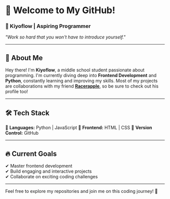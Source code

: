 # 👋 Welcome to My GitHub!  
### 🚀 Kiyoflow | Aspiring Programmer  

*"Work so hard that you won't have to introduce yourself."*  

---

## 🌟 About Me  
Hey there! I'm **Kiyoflow**, a middle school student passionate about programming. I'm currently diving deep into **Frontend Development** and **Python**, constantly learning and improving my skills. Most of my projects are collaborations with my friend **[Racerapple](https://github.com/RacerApple)**, so be sure to check out his profile too! 


---

## 🛠 Tech Stack  
🚀 **Languages:** Python | JavaScript 
🎨 **Frontend:** HTML | CSS
📂 **Version Control:** GitHub  

---

## 🔥 Current Goals  
✔ Master frontend development  
✔ Build engaging and interactive projects  
✔ Collaborate on exciting coding challenges  

---

Feel free to explore my repositories and join me on this coding journey! 🚀
